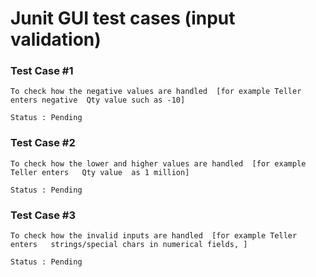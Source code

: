 # Junit GUI test cases  (input validation)


### Test Case #1 

```
To check how the negative values are handled  [for example Teller enters negative  Qty value such as -10] 

Status : Pending 
```
### Test Case #2

```
To check how the lower and higher values are handled  [for example Teller enters   Qty value  as 1 million] 

Status : Pending 
```

### Test Case #3

```
To check how the invalid inputs are handled  [for example Teller enters   strings/special chars in numerical fields, ] 

Status : Pending 
```

